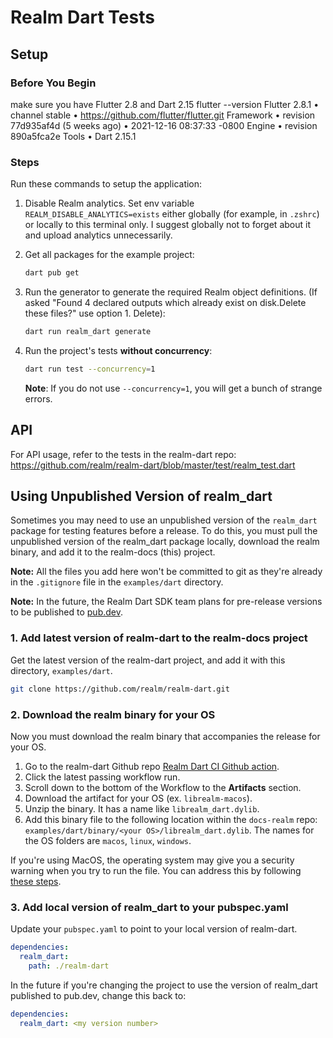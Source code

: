 # Realm Dart Tests

## Setup

### Before You Begin

make sure you have Flutter 2.8 and Dart 2.15 flutter --version Flutter 2.8.1 • channel stable • https://github.com/flutter/flutter.git Framework • revision 77d935af4d (5 weeks ago) • 2021-12-16 08:37:33 -0800 Engine • revision 890a5fca2e Tools • Dart 2.15.1

### Steps

Run these commands to setup the application:

1. Disable Realm analytics. Set env variable `REALM_DISABLE_ANALYTICS=exists` either globally
   (for example, in `.zshrc`) or locally to this terminal only. I suggest globally not to forget about it and
   upload analytics unnecessarily.
1. Get all packages for the example project:

   ```sh
   dart pub get
   ```

1. Run the generator to generate the required Realm object definitions.
   (If asked "Found 4 declared outputs which already exist on disk.Delete these files?"
   use option 1. Delete):

   ```sh
   dart run realm_dart generate
   ```

1. Run the project's tests **without concurrency**:

   ```sh
   dart run test --concurrency=1
   ```

   **Note**: If you do not use `--concurrency=1`, you will get a bunch of strange errors.

## API

For API usage, refer to the tests in the realm-dart repo: https://github.com/realm/realm-dart/blob/master/test/realm_test.dart

## Using Unpublished Version of realm_dart

Sometimes you may need to use an unpublished version of the `realm_dart` package
for testing features before a release. To do this, you must pull the unpublished version of the
realm_dart package locally, download the realm binary, and add it to the
realm-docs (this) project.

**Note:** All the files you add here won't be committed to git as they're already
in the `.gitignore` file in the `examples/dart` directory.

**Note:** In the future, the Realm Dart SDK team plans for pre-release versions
to be published to [pub.dev](https://pub.dev).

### 1. Add latest version of realm-dart to the realm-docs project

Get the latest version of the realm-dart project, and add it with this directory,
`examples/dart`.

```sh
git clone https://github.com/realm/realm-dart.git
```

### 2. Download the realm binary for your OS

Now you must download the realm binary that accompanies the release for your OS.

1. Go to the realm-dart Github repo [Realm Dart CI Github action](https://github.com/realm/realm-dart/actions/workflows/ci.yml).
1. Click the latest passing workflow run.
1. Scroll down to the bottom of the Workflow to the **Artifacts** section.
1. Download the artifact for your OS (ex. `librealm-macos`).
1. Unzip the binary. It has a name like `librealm_dart.dylib`.
1. Add this binary file to the following location within the `docs-realm` repo:
   `examples/dart/binary/<your OS>/librealm_dart.dylib`.
   The names for the OS folders are `macos`, `linux`, `windows`.

If you're using MacOS, the operating system may give you a security warning when you try
to run the file. You can address this by following [these steps](https://thewiredshopper.com/apple-cannot-check-for-malicious-software-error/).

### 3. Add local version of realm_dart to your pubspec.yaml

Update your `pubspec.yaml` to point to your local version of realm-dart.

```yaml
dependencies:
  realm_dart:
    path: ./realm-dart
```

In the future if you're changing the project to use the version of realm_dart
published to pub.dev, change this back to:

```yaml
dependencies:
  realm_dart: <my version number>
```
